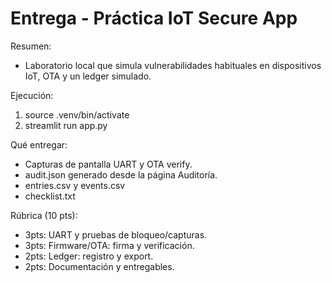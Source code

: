 # Entrega - Práctica IoT Secure App

Resumen:
- Laboratorio local que simula vulnerabilidades habituales en dispositivos IoT, OTA y un ledger simulado.

Ejecución:
1. source .venv/bin/activate
2. streamlit run app.py

Qué entregar:
- Capturas de pantalla UART y OTA verify.
- audit.json generado desde la página Auditoría.
- entries.csv y events.csv
- checklist.txt

Rúbrica (10 pts):
- 3pts: UART y pruebas de bloqueo/capturas.
- 3pts: Firmware/OTA: firma y verificación.
- 2pts: Ledger: registro y export.
- 2pts: Documentación y entregables.
